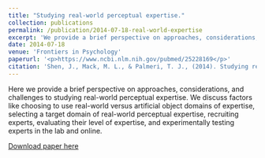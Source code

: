```yaml
---
title: "Studying real-world perceptual expertise."
collection: publications
permalink: /publication/2014-07-18-real-world-expertise
excerpt: 'We provide a brief perspective on approaches, considerations, and challenges to studying real-world perceptual expertise.'
date: 2014-07-18
venue: 'Frontiers in Psychology'
paperurl: '<p>https://www.ncbi.nlm.nih.gov/pubmed/25228169</p>'
citation: 'Shen, J., Mack, M. L., & Palmeri, T. J., (2014). Studying real-world perceptual expertise. <i>Frontiers in Psychology, 5</i>, 857. doi:10.3389/fpsyg.2014.00857'
---
```

Here we provide a brief perspective on approaches, considerations,
and challenges to studying real-world perceptual expertise. We discuss factors like choosing
to use real-world versus artificial object domains of expertise, selecting a target domain
of real-world perceptual expertise, recruiting experts, evaluating their level of expertise,
and experimentally testing experts in the lab and online.

[Download paper here](https://drive.google.com/open?id=0ByWLjGvnG6aHM0o1Z0NLc3FkaFU)
